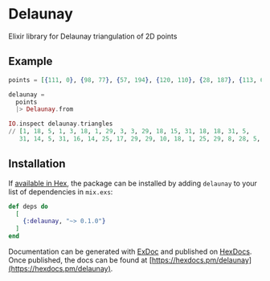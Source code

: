# Delaunay

Elixir library for Delaunay triangulation of 2D points

## Example

```elixir
points = [{111, 0}, {98, 77}, {57, 194}, {120, 110}, {28, 187}, {113, 61}, {43, 36}, ...]

delaunay =
  points  
  |> Delaunay.from

IO.inspect delaunay.triangles
// [1, 18, 5, 1, 3, 18, 1, 29, 3, 3, 29, 18, 15, 31, 18, 18, 31, 5,
   31, 14, 5, 31, 16, 14, 25, 17, 29, 29, 10, 18, 1, 25, 29, 8, 28, 5, ...],
```

## Installation

If [available in Hex](https://hex.pm/docs/publish), the package can be installed
by adding `delaunay` to your list of dependencies in `mix.exs`:

```elixir
def deps do
  [
    {:delaunay, "~> 0.1.0"}
  ]
end
```

Documentation can be generated with [ExDoc](https://github.com/elixir-lang/ex_doc)
and published on [HexDocs](https://hexdocs.pm). Once published, the docs can
be found at [https://hexdocs.pm/delaunay](https://hexdocs.pm/delaunay).

